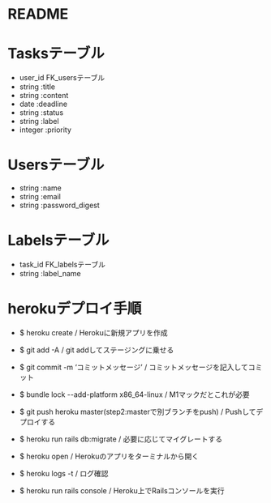 # README

# Tasksテーブル
- user_id  FK_usersテーブル
- string :title
- string :content
- date :deadline
- string :status
- string :label
- integer :priority

# Usersテーブル
- string :name
- string :email
- string :password_digest

# Labelsテーブル
- task_id  FK_labelsテーブル
- string :label_name

# herokuデプロイ手順
- $ heroku create / Herokuに新規アプリを作成
- $ git add -A / git addしてステージングに乗せる
- $ git commit -m ‘コミットメッセージ’ / コミットメッセージを記入してコミット
- $ bundle lock --add-platform x86_64-linux / M1マックだとこれが必要
- $ git push heroku master(step2:masterで別ブランチをpush) / Pushしてデプロイする
- $ heroku run rails db:migrate / 必要に応じてマイグレートする
- $ heroku open / Herokuのアプリをターミナルから開く

- $ heroku logs -t / ログ確認
- $ heroku run rails console / Heroku上でRailsコンソールを実行
